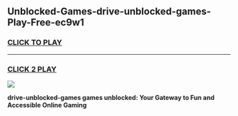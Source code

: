 
## Unblocked-Games-drive-unblocked-games-Play-Free-ec9w1
<h3>
<a href="https://premium76.site?title=drive-unblocked-games&ref=10A">CLICK TO PLAY</a></h3>
<hr>

<h3>
<a href="https://premium76.site?title=drive-unblocked-games&ref=10A">CLICK 2 PLAY</a>
  
</h3>

<a href="https://premium76.site?title=drive-unblocked-games&ref=10A"><img src="https://clearcache.store/games.png"></a>


**drive-unblocked-games games unblocked: Your Gateway to Fun and Accessible Online Gaming**
